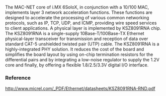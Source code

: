 The MAC-NET core of i.MX 6SoloX, in conjunction with a 10/100 MAC, implements layer 3 network acceleration functions. These functions are designed to accelerate the processing of various common networking protocols, such as IP, TCP, UDP, and ICMP, providing wire speed services to client applications.
A physical layer is implemented by KSZ8091RNA chip. The KSZ8091RNA is a single-supply 10Base-T/100Base-TX Ethernet physical-layer transceiver for transmission and reception of data over standard CAT-5 unshielded twisted pair (UTP) cable. The KSZ8091RNA is a highly-integrated PHY solution. It reduces the cost of the board and simplifies the board layout by using on-chip termination resistors for the differential pairs and by integrating a low-noise regulator to supply the 1.2V core and finally, by offering a flexible 1.8/2.5/3.3V digital I/O interface.

### Reference
http://www.micrel.com/_PDF/Ethernet/datasheets/KSZ8091RNA-RND.pdf

